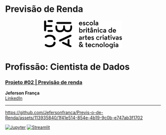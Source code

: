 # Previsão de Renda
<div style="text-align:center">
<img src="https://raw.githubusercontent.com/Jefersonfranca/Previs-o-de-Renda/main/imagens/newebac_logo_black_half.png" alt="ebac-logo" width=50%>
</div>

# **Profissão: Cientista de Dados**
### [**Projeto #02** | Previsão de renda](https://github.com/Jefersonfranca/EBAC_Curso_Cientista_de_Dados)<br>
<div>

**Jeferson França**   
[  LinkedIn](https://www.linkedin.com/in/jeferson-frança-bastos/)<br>
</div>
<hr>

</details>

https://github.com/Jefersonfranca/Previs-o-de-Renda/assets/113935840/1f41e514-854e-4b19-9c0b-e747ab3f1702









<a href="https://github.com/Jefersonfranca/Previs-o-de-Renda/blob/main/projeto-2.ipynb"><img src="https://camo.githubusercontent.com/c1243f861740b77b333942add626be8927a8446599d5a36cd11f32f2d15d382e/68747470733a2f2f696d672e736869656c64732e696f2f62616467652f4a7570797465722d4633373632362e7376673f266c6f676f3d4a757079746572266c6f676f436f6c6f723d7768697465" alt="Jupyter" data-canonical-src="https://img.shields.io/badge/Jupyter-F37626.svg?&amp;logo=Jupyter&amp;logoColor=white" style="max-width: 100%;"></a>     <a href=" " rel="nofollow"><img src="https://jefersonfranca-previsao-de-renda.streamlit.app" alt="Streamlit" data-canonical-src="https://img.shields.io/badge/Streamlit-FF4B4B?logo=Streamlit&amp;logoColor=white" style="max-width: 100%;"></a>
